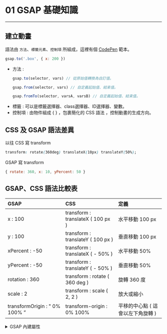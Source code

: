 # 01 GSAP 基礎知識
---

## 建立動畫
語法由 `方法`、`標籤元素`、`控制項` 所組成，這裡有個 [CodePen](https://codepen.io/GreenSock/pen/RwQYNNx) 範本。
```js
gsap.to('.box', { x: 200 })
```

- 方法 :
  ```js
  gsap.to(selector, vars) // 從原始值轉換為自訂值。

  gsap.from(selector, vars) // 自定義起始值、結束值。

  gsap.fromTo(selector, varsA, varsB) // 自定義起始值、結束值。
  ```
- 標籤 : 可以是標籤選擇器、class選擇器、ID選擇器、變數。
- 控制項 : 由物件組成 { } ，包裹簡化的 CSS 語法 ，控制動畫的生成方向。

## CSS 及 GSAP 語法差異

以往 CSS 寫 transform

```css
transform: rotate(360deg) translateX(10px) translateY(50%);
```

GSAP 寫 transform

```js
{ rotate: 360, x: 10, yPercent: 50 }
```
## GSAP、CSS 語法比較表
| GSAP | CSS | 定義 |
| :---         |     :---      | :--- |
| x : 100 | transform : translateX ( 100 px ) | 水平移動 100 px |
| y : 100 | transform : translateY ( 100 px ) | 垂直移動 100 px |
| xPercent : -50 | transform : translateX ( - 50% ) | 水平移動 50% |
| yPercent : -50 | transform : translateY ( - 50% ) | 垂直移動 50% |
| rotation : 360 | transform : rotate ( 360 deg ) | 旋轉 360 度 |
| scale : 2 | transform : scale ( 2, 2 ) | 放大或縮小 |
| transformOrigin : " 0% 100% ” | transform-origin : 0% 100%  | 平移的中心點 ( 這會以左下角旋轉 ) |


<details>
<summary>GSAP 內建屬性</summary>

```js
{
  duration: 0.5,    // 動畫持續幾秒 ( 預設值 : 0.5 )
  delay: 2,         // 動畫開始前延遲 ( 秒 )
  repeat: 1,        // 動畫重複次數 ( -1 為無限重複 )
  yoyo: fasle,      // 如果為 true ，將重複反向運行
  stagger: 0.5,     // 每個動畫開始的間格時間 ( 秒 )
  ease: power1.out, // 控制動畫的變化率 ( 預設值 : power1.out )
}
```
</details>
